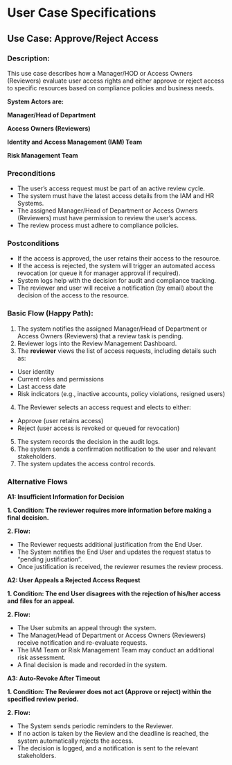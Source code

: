 # User Case Specifications
## Use Case: Approve/Reject Access
### Description: 
This use case describes how a Manager/HOD or Access Owners (Reviewers) evaluate user access rights and either approve or reject access to specific resources based on compliance policies and business needs.

**System Actors are:**

**Manager/Head of Department**

**Access Owners (Reviewers)**

**Identity and Access Management (IAM) Team**

**Risk Management Team**

### Preconditions

- The user’s access request must be part of an active review cycle.
- The system must have the latest access details from the IAM and HR Systems.
- The assigned Manager/Head of Department or Access Owners (Reviewers) must have permission to review the user’s access.
- The review process must adhere to compliance policies.

### Postconditions

- If the access is approved, the user retains their access to the resource.
- If the access is rejected, the system will trigger an automated access revocation (or queue it for manager approval if required).
- System logs help with the decision for audit and compliance tracking.
- The reviewer and user will receive a notification (by email) about the decision of the access to the resource.

### Basic Flow (Happy Path):
1.	The system notifies the assigned Manager/Head of Department or Access Owners (Reviewers) that a review task is pending.
2.	Reviewer logs into the Review Management Dashboard.
3.	The **reviewer** views the list of access requests, including details such as:
   
 - User identity
 - Current roles and permissions
 - Last access date
 - Risk indicators (e.g., inactive accounts, policy violations, resigned users)
4.	The Reviewer selects an access request and elects to either:
   
 - Approve (user retains access)
 - Reject (user access is revoked or queued for revocation)
5.	The system records the decision in the audit logs.
6.	The system sends a confirmation notification to the user and relevant stakeholders.
7.	The system updates the access control records.

### Alternative Flows
**A1: Insufficient Information for Decision**

**1.	Condition: The reviewer requires more information before making a final decision.**

**2.	Flow:**
- The Reviewer requests additional justification from the End User.
- The System notifies the End User and updates the request status to “pending justification”.
- Once justification is received, the reviewer resumes the review process.
  
**A2: User Appeals a Rejected Access Request**

**1.	Condition: The end User disagrees with the rejection of his/her access and files for an appeal.**

**2.	Flow:**
- The User submits an appeal through the system.
- The Manager/Head of Department or Access Owners (Reviewers) receive notification and re-evaluate requests.
- The IAM Team or Risk Management Team may conduct an additional risk assessment.
- A final decision is made and recorded in the system.

**A3: Auto-Revoke After Timeout**

**1.	Condition: The Reviewer does not act (Approve or reject) within the specified review period.**

**2.	Flow:**
- The System sends periodic reminders to the Reviewer.
- If no action is taken by the Review and the deadline is reached, the system automatically rejects the access.
- The decision is logged, and a notification is sent to the relevant stakeholders.
